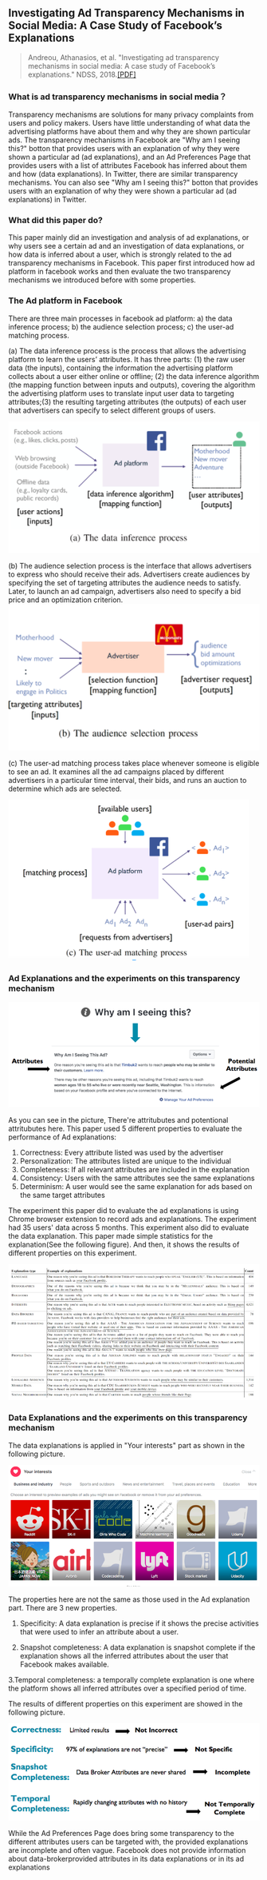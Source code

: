 ## Investigating Ad Transparency Mechanisms in Social Media: A Case Study of Facebook’s Explanations
> Andreou, Athanasios, et al. "Investigating ad transparency mechanisms in social media: A case study of Facebook’s explanations." NDSS, 2018.[[PDF]](http://wp.internetsociety.org/ndss/wp-content/uploads/sites/25/2018/02/ndss2018_10-1_Andreou_paper.pdf)

### What is ad transparency mechanisms in social media？ 

Transparency mechanisms are solutions for many privacy complaints from users and policy makers. Users have little understanding of what data the advertising platforms have about them and why they are shown particular ads. The transparency mechanisms in Facebook are "Why am I seeing this?" botton that provides  users with an explanation of why they were shown a particular ad (ad explanations), and an Ad Preferences Page that provides users with a list of attributes Facebook has inferred about them and how (data explanations). In Twitter, there are similar transparency mechanisms. You can also see "Why am I seeing this?" botton that provides  users with an explanation of why they were shown a particular ad (ad explanations) in Twitter.

### What did this paper do?

This paper mainly did an investigation and analysis of ad explanations, or why users see a certain ad and an investigation of data explanations, or how data is inferred about a user, which is strongly related to the ad transparency mechanisms in Facebook. This paper first introduced how ad platform in facebook works and then evaluate the two transparency mechanisms we introduced before with some properties.

### The Ad platform in Facebook

There are three main processes in facebook ad platform: a) the data inference process; b) the audience selection process; c) the user-ad matching process.

(a) The data inference process is the process that allows the advertising platform to learn the users’ attributes. It has three parts: (1) the raw user data (the inputs), containing the information the
advertising platform collects about a user either online or offline; (2) the data inference algorithm (the mapping function between inputs and outputs), covering the algorithm the advertising platform uses to translate input user data to targeting attributes;(3) the resulting targeting attributes (the outputs) of each user that advertisers can specify to select different groups of users.

![](https://github.com/jindingars/secML.github.io/blob/master/src/content/images/a.png)

(b) The audience selection process is the interface that allows advertisers to express who should receive their ads. Advertisers create audiences by specifying the set of targeting attributes the audience needs to satisfy. Later, to launch an ad campaign, advertisers also need to specify a bid price and an optimization criterion.
![](https://github.com/jindingars/secML.github.io/blob/master/src/content/images/b.png)

(c) The user-ad matching process takes place whenever someone is eligible to see an ad. It examines all the ad campaigns placed by different advertisers in a particular time interval, their bids, and runs an auction to determine which ads are selected.

![](https://github.com/jindingars/secML.github.io/blob/master/src/content/images/c.png)


### Ad Explanations and the experiments on this transparency mechanism

![](https://github.com/jindingars/secML.github.io/blob/master/src/content/images/WhySeeingThis.png)

As you can see in the picture, There're attritubutes and potentional attritubutes here. 
This paper used 5 different properties to evaluate the performance of Ad explanations:</br>
1. Correctness: Every attribute listed was used by the advertiser</br>
2. Personalization: The attributes listed are unique to the individual</br>
3. Completeness: If all relevant attributes are included in the explanation</br>
4. Consistency: Users with the same attributes see the same explanations</br>
5. Determinism: A user would see the same explanation for ads based on the same target attributes</br>

The experiment this paper did to evaluate the ad explanations is using Chrome browser extension to record ads and explanations. The experiment had 35 users' data across 5 months. This experiment also did to evaluate the data explanation. This paper made simple statistics for the explanation(See the following figure). And then, it shows the results of different properties on this experiment.

![](https://github.com/jindingars/secML.github.io/blob/master/src/content/images/stat.png)

### Data Explanations and the experiments on this transparency mechanism

The data explanations is applied in "Your interests" part as shown in the following picture. 

![](https://github.com/jindingars/secML.github.io/blob/master/src/content/images/like.png)

The properties here are not the same as those used in the Ad explanation part. There are 3 new properties.
1. Specificity: A data explanation is precise if it shows the precise activities that were used to infer an attribute about a user.

2. Snapshot completeness: A data explanation is snapshot complete if the explanation shows all the inferred attributes about the user that Facebook makes available.

3.Temporal completeness: a temporally complete explanation is one where the platform shows all inferred attributes over a specified period of time.

The results of different properties on this experiment are showed in the following picture.


![](https://github.com/jindingars/secML.github.io/blob/master/src/content/images/DataRes.png)

While the Ad Preferences Page does bring some transparency to the different attributes users can be targeted with,
the provided explanations are incomplete and often vague. Facebook does not provide information about data-brokerprovided attributes in its data explanations or in its ad explanations





